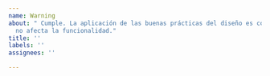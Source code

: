 ```yaml
---
name: Warning
about: " Cumple. La aplicación de las buenas prácticas del diseño es confusa, aunque
  no afecta la funcionalidad."
title: ''
labels: ''
assignees: ''

---
```



